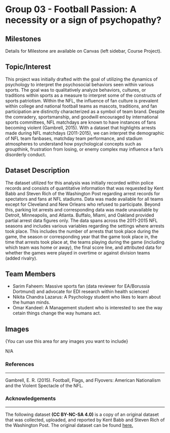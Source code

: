 # Group 03 - Football Passion: A necessity or a sign of psychopathy?

## Milestones

Details for Milestone are available on Canvas (left sidebar, Course Project).

## Topic/Interest

This project was initially drafted with the goal of utilizing the dynamics of psychology to interpret the psychosocial behaviors seen within various sports. The goal was to qualitatively analyze behaviors, cultures, or traditions within sports as a measure to interpret some of the constructs of sports patriotism. Within the NFL, the influence of fan culture is prevalent within college and national football teams as mascots, traditions, and fan participation are distinctly characterized as a symbol of team brand. Despite the comradery, sportsmanship, and goodwill encouraged by international sports committees, NFL matchdays are known to have instances of fans becoming violent (Gambrell, 2015). With a dataset that highlights arrests made during NFL matchdays (2011-2015), we can interpret the demographic of NFL team fanbases, matchday team performance, and stadium atmospheres to understand how psychological concepts such as groupthink, frustration from losing, or enemy complex may influence a fan’s disorderly conduct. 

## Dataset Description

The dataset utilized for this analysis was initially recorded within police records and consists of quantitative information that was requested by Kent Babb and Steven Rich of the Washington Post regarding arrest records for spectators and fans at NFL stadiums. Data was made available for all teams except for Cleveland and New Orleans who refused to participate. Beyond this, parking lot arrests and corresponding data was made unavailable by Detroit, Minneapolis, and Atlanta. Buffalo, Miami, and Oakland provided partial arrest data figures only. The data spans across the 2011-2015 NFL seasons and includes various variables regarding the settings where arrests took place. This includes the number of arrests that took place during the game, the season or corresponding year that the game took place in, the time that arrests took place at, the teams playing during the game (including which team was home or away), the final score line, and attributed data for whether the games were played in overtime or against division teams (added rivalry).   

## Team Members

- Sarim Faheem: Massive sports fan (data reviewer for EA/Borussia Dortmund) and advocate for EDI research within health sciences!
- Nikita Chandra Lazarus: A Psychology student who likes to learn about the human minds.
- Omar Kandeel: A Management student who is interested to see the way cetain things change the way humans act.

## Images

{You can use this area for any images you want to include}

N/A

### References
---
Gambrell, E. R. (2015). Football, Flags, and Flyovers: American Nationalism and the Violent Spectacle of the NFL.


### Acknowledgements
---
The following dataset **(CC BY-NC-SA 4.0)** is a copy of an original dataset that was collected, uploaded, and reported by Kent Babb and Steven Rich of the Washington Post. The original dataset can be found [here.](https://github.com/washingtonpost/data-nfl-arrests)

